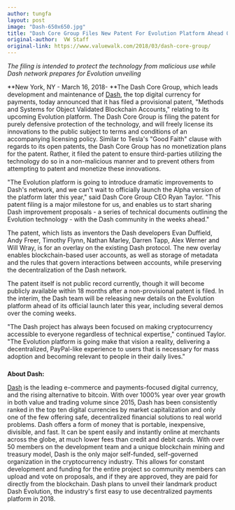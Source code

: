 ```yaml
---
author: tungfa
layout: post
image: "Dash-650x650.jpg"
title: "Dash Core Group Files New Patent For Evolution Platform Ahead Of Launch"
original-author:  VW Staff
original-link: https://www.valuewalk.com/2018/03/dash-core-group/
---
```



*The filing is intended to protect the technology from malicious use while Dash network prepares for Evolution unveiling*

**New York, NY - March 16, 2018- **The Dash Core Group, which leads development and maintenance of [Dash](https://www.dash.org/), the top digital currency for payments, today announced that it has filed a provisional patent, "Methods and Systems for Object Validated Blockchain Accounts," relating to its upcoming Evolution platform. The Dash Core Group is filing the patent for purely defensive protection of the technology, and will freely license its innovations to the public subject to terms and conditions of an accompanying licensing policy. Similar to Tesla's "Good Faith" clause with regards to its open patents, the Dash Core Group has no monetization plans for the patent. Rather, it filed the patent to ensure third-parties utilizing the technology do so in a non-malicious manner and to prevent others from attempting to patent and monetize these innovations.

"The Evolution platform is going to introduce dramatic improvements to Dash's network, and we can't wait to officially launch the Alpha version of the platform later this year," said Dash Core Group CEO Ryan Taylor. "This patent filing is a major milestone for us, and enables us to start sharing Dash improvement proposals - a series of technical documents outlining the Evolution technology - with the Dash community in the weeks ahead."

The patent, which lists as inventors the Dash developers Evan Duffield, Andy Freer, Timothy Flynn, Nathan Marley, Darren Tapp, Alex Werner and Will Wray, is for an overlay on the existing Dash protocol. The new overlay enables blockchain-based user accounts, as well as storage of metadata and the rules that govern interactions between accounts, while preserving the decentralization of the Dash network.

The patent itself is not public record currently, though it will become publicly available within 18 months after a non-provisional patent is filed. In the interim, the Dash team will be releasing new details on the Evolution platform ahead of its official launch later this year, including several demos over the coming weeks.

"The Dash project has always been focused on making cryptocurrency accessible to everyone regardless of technical expertise," continued Taylor. "The Evolution platform is going make that vision a reality, delivering a decentralized, PayPal-like experience to users that is necessary for mass adoption and becoming relevant to people in their daily lives."

###

**About Dash:**

[Dash](https://www.dash.org/) is the leading e-commerce and payments-focused digital currency, and the rising alternative to bitcoin. With over 1000% year over year growth in both value and trading volume since 2015, Dash has been consistently ranked in the top ten digital currencies by market capitalization and only one of the few offering safe, decentralized financial solutions to real world problems. Dash offers a form of money that is portable, inexpensive, divisible, and fast. It can be spent easily and instantly online at merchants across the globe, at much lower fees than credit and debit cards. With over 50 members on the development team and a unique blockchain mining and treasury model, Dash is the only major self-funded, self-governed organization in the cryptocurrency industry. This allows for constant development and funding for the entire project so community members can upload and vote on proposals, and if they are approved, they are paid for directly from the blockchain. Dash plans to unveil their landmark product Dash Evolution, the industry's first easy to use decentralized payments platform in 2018.
